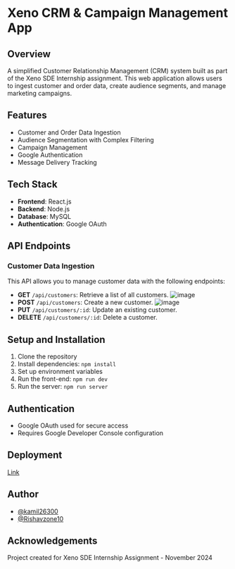 # Xeno CRM & Campaign Management App

## Overview
A simplified Customer Relationship Management (CRM) system built as part of the Xeno SDE Internship assignment. This web application allows users to ingest customer and order data, create audience segments, and manage marketing campaigns.

## Features
- Customer and Order Data Ingestion
- Audience Segmentation with Complex Filtering
- Campaign Management
- Google Authentication
- Message Delivery Tracking

## Tech Stack
- **Frontend**: React.js
- **Backend**: Node.js
- **Database**: MySQL
- **Authentication**: Google OAuth

## API Endpoints
### Customer Data Ingestion
This API allows you to manage customer data with the following endpoints:
- **GET** `/api/customers`: Retrieve a list of all customers.
  ![image](https://github.com/user-attachments/assets/a4095d3e-519a-4512-be9d-df129ad6645f)
- **POST** `/api/customers`: Create a new customer.
  ![image](https://github.com/user-attachments/assets/2d97e076-3816-4f35-bd44-48dd3c0343e9)
- **PUT** `/api/customers/:id`: Update an existing customer.
- **DELETE** `/api/customers/:id`: Delete a customer.

## Setup and Installation
1. Clone the repository
2. Install dependencies: `npm install`
3. Set up environment variables
4. Run the front-end: `npm run dev`
4. Run the server: `npm run server`

## Authentication
- Google OAuth used for secure access
- Requires Google Developer Console configuration

## Deployment
[Link](https://xenominicrm.netlify.app)

## Author
- [@kamil26300](https://github.com/kamil26300)
- [@Rishavzone10](https://github.com/Rishavzone10)

## Acknowledgements
Project created for Xeno SDE Internship Assignment - November 2024
